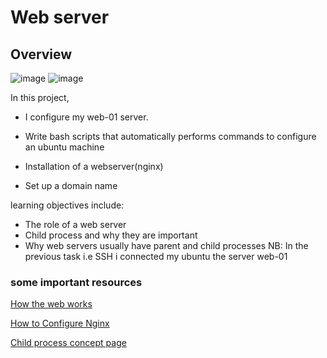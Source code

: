 # Web server

## Overview
![image](https://github.com/arkoaikins/alx-system_engineering-devops/assets/110135034/a2e29fe8-cf37-4b10-afbe-ab1bce4ce3d1)
![image](https://github.com/arkoaikins/alx-system_engineering-devops/assets/110135034/4ef2b14a-8a6b-48d5-aea0-0fb9f211268a)


In this project,
- I configure my web-01 server.
- Write bash scripts that automatically performs commands to configure an ubuntu machine

- Installation of a webserver(nginx)
- Set up a domain name


learning objectives include:
- The role of a web server
- Child process and why they are important
- Why web servers usually have parent and child processes
NB: In the previous task i.e SSH i connected my ubuntu the server web-01

### some important resources
[How the web works](https://intranet.alxswe.com/rltoken/6TI3HiyFdwrbXWKVF24Gxw)

[How to Configure Nginx](https://intranet.alxswe.com/rltoken/zKrpVxWuUHVdW4URAjdFbw)

[Child process concept page](https://intranet.alxswe.com/rltoken/Ar18u5sRis1fkvkVgzdcqg)
